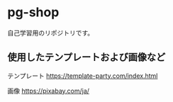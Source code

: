 # pg-shop
自己学習用のリポジトリです。

## 使用したテンプレートおよび画像など
テンプレート
https://template-party.com/index.html

画像
https://pixabay.com/ja/